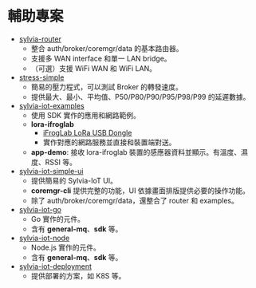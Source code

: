 # 輔助專案

- [sylvia-router](https://github.com/woofdogtw/sylvia-iot-core/tree/main/sylvia-router)
    - 整合 auth/broker/coremgr/data 的基本路由器。
    - 支援多 WAN interface 和單一 LAN bridge。
    - （可選）支援 WiFi WAN 和 WiFi LAN。
- [stress-simple](https://github.com/woofdogtw/sylvia-iot-core/tree/main/stress-simple)
    - 簡易的壓力程式，可以測試 Broker 的轉發速度。
    - 提供最大、最小、平均值、P50/P80/P90/P95/P98/P99 的延遲數據。
- [sylvia-iot-examples](https://github.com/woofdogtw/sylvia-iot-examples)
    - 使用 SDK 實作的應用和網路範例。
    - **lora-ifroglab**
        - [iFrogLab LoRa USB Dongle](http://www.ifroglab.com/en/?p=6536)
        - 實作對應的網路服務並直接和裝置端對送。
    - **app-demo**: 接收 lora-ifroglab 裝置的感應器資料並顯示。有溫度、濕度、RSSI 等。
- [sylvia-iot-simple-ui](https://github.com/woofdogtw/sylvia-iot-simple-ui)
    - 提供簡易的 Sylvia-IoT UI。
    - **coremgr-cli** 提供完整的功能，UI 依據畫面排版提供必要的操作功能。
    - 除了 auth/broker/coremgr/data，還整合了 router 和 examples。
- [sylvia-iot-go](https://github.com/woofdogtw/sylvia-iot-go)
    - Go 實作的元件。
    - 含有 **general-mq**、**sdk** 等。
- [sylvia-iot-node](https://github.com/woofdogtw/sylvia-iot-node)
    - Node.js 實作的元件。
    - 含有 **general-mq**、**sdk** 等。
- [sylvia-iot-deployment](https://github.com/woofdogtw/sylvia-iot-deployment)
    - 提供部署的方案，如 K8S 等。
